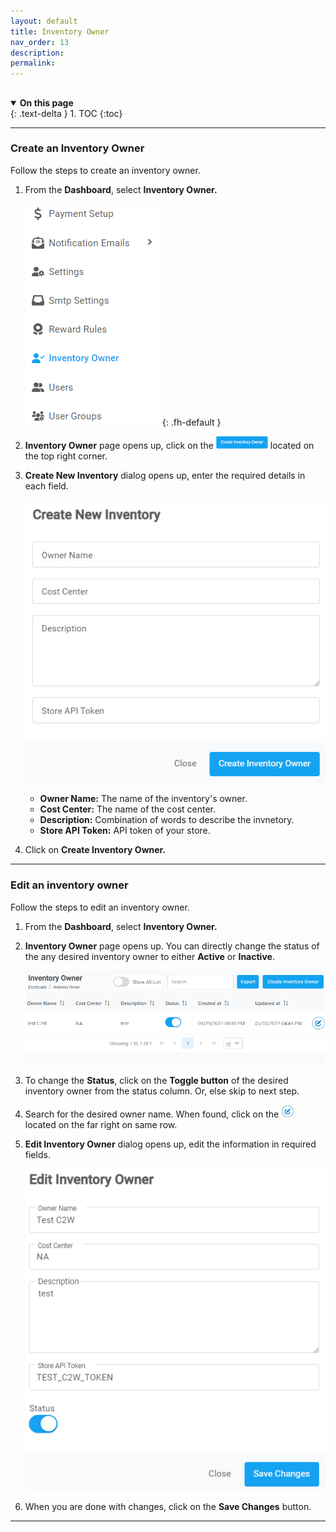 ```yaml
---
layout: default
title: Inventory Owner
nav_order: 13
description:
permalink:
---
```


##

<details open markdown="block">
  <summary>
    <b>On this page</b>
  </summary>
  {: .text-delta }
1. TOC
{:toc}
</details>

---

### Create an Inventory Owner

Follow the steps to create an inventory owner.

1. From the **Dashboard**, select **Inventory Owner.**

   ![inventory_dashboard](../../images/inventory/inventory1.png)
   {: .fh-default }

2. **Inventory Owner** page opens up, click on the ![create_inventory_owner_button](../../images/buttons/createinvowner.png) located on the top right corner.

3. **Create New Inventory** dialog opens up, enter the required details in each field.

   ![create_inventory_dialog](../../images/inventory/inventory3.png)

   - **Owner Name:** The name of the inventory's owner.
   - **Cost Center:** The name of the cost center.
   - **Description:** Combination of words to describe the invnetory.
   - **Store API Token:** API token of your store.

4. Click on **Create Inventory Owner.**

---

### Edit an inventory owner

Follow the steps to edit an inventory owner.

1. From the **Dashboard**, select **Inventory Owner.**

2. **Inventory Owner** page opens up. You can directly change the status of the any desired inventory owner to either **Active** or **Inactive**.

   ![create_inventory_owner](../../images/inventory/inventory2.png)

3. To change the **Status**, click on the **Toggle button** of the desired inventory owner from the status column. Or, else skip to next step.

4. Search for the desired owner name. When found, click on the ![edit_inventory_owner](../../images/buttons/ccheck.png) located on the far right on same row.
5. **Edit Inventory Owner** dialog opens up, edit the information in required fields.

   ![edit_inventory_owner](../../images/inventory/editinven.png)

6. When you are done with changes, click on the **Save Changes** button.

---
